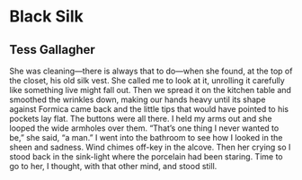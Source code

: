 # Black Silk
## Tess Gallagher
She was cleaning—there is always
that to do—when she found,
at the top of the closet, his old
silk vest. She called me
to look at it, unrolling it carefully
like something live
might fall out. Then we spread it
on the kitchen table and smoothed
the wrinkles down, making our hands
heavy until its shape against Formica
came back and the little tips
that would have pointed to his pockets
lay flat. The buttons were all there.
I held my arms out and she
looped the wide armholes over
them. “That’s one thing I never
wanted to be,” she said, “a man.”
I went into the bathroom to see
how I looked in the sheen and
sadness. Wind chimes
off-key in the alcove. Then her
crying so I stood back in the sink-light
where the porcelain had been staring. Time
to go to her, I thought, with that
other mind, and stood still.